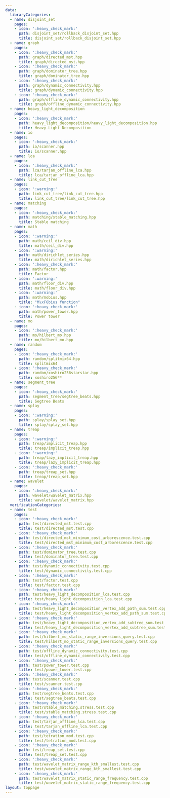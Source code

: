 ```yaml
---
data:
  libraryCategories:
  - name: disjoint_set
    pages:
    - icon: ':heavy_check_mark:'
      path: disjoint_set/rollback_disjoint_set.hpp
      title: disjoint_set/rollback_disjoint_set.hpp
  - name: graph
    pages:
    - icon: ':heavy_check_mark:'
      path: graph/directed_mst.hpp
      title: graph/directed_mst.hpp
    - icon: ':heavy_check_mark:'
      path: graph/dominator_tree.hpp
      title: graph/dominator_tree.hpp
    - icon: ':heavy_check_mark:'
      path: graph/dynamic_connectivity.hpp
      title: graph/dynamic_connectivity.hpp
    - icon: ':heavy_check_mark:'
      path: graph/offline_dynamic_connectivity.hpp
      title: graph/offline_dynamic_connectivity.hpp
  - name: heavy_light_decomposition
    pages:
    - icon: ':heavy_check_mark:'
      path: heavy_light_decomposition/heavy_light_decomposition.hpp
      title: Heavy-Light Decomposition
  - name: io
    pages:
    - icon: ':heavy_check_mark:'
      path: io/scanner.hpp
      title: io/scanner.hpp
  - name: lca
    pages:
    - icon: ':heavy_check_mark:'
      path: lca/tarjan_offline_lca.hpp
      title: lca/tarjan_offline_lca.hpp
  - name: link_cut_tree
    pages:
    - icon: ':warning:'
      path: link_cut_tree/link_cut_tree.hpp
      title: link_cut_tree/link_cut_tree.hpp
  - name: matching
    pages:
    - icon: ':heavy_check_mark:'
      path: matching/stable_matching.hpp
      title: Stable matching
  - name: math
    pages:
    - icon: ':warning:'
      path: math/ceil_div.hpp
      title: math/ceil_div.hpp
    - icon: ':warning:'
      path: math/dirichlet_series.hpp
      title: math/dirichlet_series.hpp
    - icon: ':heavy_check_mark:'
      path: math/factor.hpp
      title: Factor
    - icon: ':warning:'
      path: math/floor_div.hpp
      title: math/floor_div.hpp
    - icon: ':warning:'
      path: math/mobius.hpp
      title: "M\xF6bius function"
    - icon: ':heavy_check_mark:'
      path: math/power_tower.hpp
      title: Power tower
  - name: mo
    pages:
    - icon: ':heavy_check_mark:'
      path: mo/hilbert_mo.hpp
      title: mo/hilbert_mo.hpp
  - name: random
    pages:
    - icon: ':heavy_check_mark:'
      path: random/splitmix64.hpp
      title: splitmix64
    - icon: ':heavy_check_mark:'
      path: random/xoshiro256starstar.hpp
      title: xoshiro256**
  - name: segment_tree
    pages:
    - icon: ':heavy_check_mark:'
      path: segment_tree/segtree_beats.hpp
      title: Segtree Beats
  - name: splay
    pages:
    - icon: ':warning:'
      path: splay/splay_set.hpp
      title: splay/splay_set.hpp
  - name: treap
    pages:
    - icon: ':warning:'
      path: treap/implicit_treap.hpp
      title: treap/implicit_treap.hpp
    - icon: ':warning:'
      path: treap/lazy_implicit_treap.hpp
      title: treap/lazy_implicit_treap.hpp
    - icon: ':heavy_check_mark:'
      path: treap/treap_set.hpp
      title: treap/treap_set.hpp
  - name: wavelet
    pages:
    - icon: ':heavy_check_mark:'
      path: wavelet/wavelet_matrix.hpp
      title: wavelet/wavelet_matrix.hpp
  verificationCategories:
  - name: test
    pages:
    - icon: ':heavy_check_mark:'
      path: test/directed_mst.test.cpp
      title: test/directed_mst.test.cpp
    - icon: ':heavy_check_mark:'
      path: test/directed_mst_minimum_cost_arborescence.test.cpp
      title: test/directed_mst_minimum_cost_arborescence.test.cpp
    - icon: ':heavy_check_mark:'
      path: test/dominator_tree.test.cpp
      title: test/dominator_tree.test.cpp
    - icon: ':heavy_check_mark:'
      path: test/dynamic_connectivity.test.cpp
      title: test/dynamic_connectivity.test.cpp
    - icon: ':heavy_check_mark:'
      path: test/factor.test.cpp
      title: test/factor.test.cpp
    - icon: ':heavy_check_mark:'
      path: test/heavy_light_decomposition_lca.test.cpp
      title: test/heavy_light_decomposition_lca.test.cpp
    - icon: ':heavy_check_mark:'
      path: test/heavy_light_decomposition_vertex_add_path_sum.test.cpp
      title: test/heavy_light_decomposition_vertex_add_path_sum.test.cpp
    - icon: ':heavy_check_mark:'
      path: test/heavy_light_decomposition_vertex_add_subtree_sum.test.cpp
      title: test/heavy_light_decomposition_vertex_add_subtree_sum.test.cpp
    - icon: ':heavy_check_mark:'
      path: test/hilbert_mo_static_range_inversions_query.test.cpp
      title: test/hilbert_mo_static_range_inversions_query.test.cpp
    - icon: ':heavy_check_mark:'
      path: test/offline_dynamic_connectivity.test.cpp
      title: test/offline_dynamic_connectivity.test.cpp
    - icon: ':heavy_check_mark:'
      path: test/power_tower.test.cpp
      title: test/power_tower.test.cpp
    - icon: ':heavy_check_mark:'
      path: test/scanner.test.cpp
      title: test/scanner.test.cpp
    - icon: ':heavy_check_mark:'
      path: test/segtree_beats.test.cpp
      title: test/segtree_beats.test.cpp
    - icon: ':heavy_check_mark:'
      path: test/stable_matching.stress.test.cpp
      title: test/stable_matching.stress.test.cpp
    - icon: ':heavy_check_mark:'
      path: test/tarjan_offline_lca.test.cpp
      title: test/tarjan_offline_lca.test.cpp
    - icon: ':heavy_check_mark:'
      path: test/tetration_mod.test.cpp
      title: test/tetration_mod.test.cpp
    - icon: ':heavy_check_mark:'
      path: test/treap_set.test.cpp
      title: test/treap_set.test.cpp
    - icon: ':heavy_check_mark:'
      path: test/wavelet_matrix_range_kth_smallest.test.cpp
      title: test/wavelet_matrix_range_kth_smallest.test.cpp
    - icon: ':heavy_check_mark:'
      path: test/wavelet_matrix_static_range_frequency.test.cpp
      title: test/wavelet_matrix_static_range_frequency.test.cpp
layout: toppage
---
```

